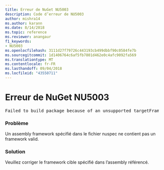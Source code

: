 ```yaml
---
title: Erreur de NuGet NU5003
description: Code d’erreur de NU5003
author: mishra14
ms.author: karann
ms.date: 8/14/2018
ms.topic: reference
ms.reviewer: anangaur
f1_keywords:
- NU5003
ms.openlocfilehash: 3111d27f79726c443193cb499dbbf90c0584fe7b
ms.sourcegitcommit: 1d1406764c6af5fb7801d462e0c4afc9092fa569
ms.translationtype: MT
ms.contentlocale: fr-FR
ms.lasthandoff: 09/04/2018
ms.locfileid: "43550711"
---
```

# <a name="nuget-error-nu5003"></a>Erreur de NuGet NU5003
<pre>Failed to build package because of an unsupported targetFramework value on 'System.Net'.</pre>

### <a name="issue"></a>Problème

Un assembly framework spécifié dans le fichier nuspec ne contient pas un framework valid.


### <a name="solution"></a>Solution

Veuillez corriger le framework cible spécifié dans l’assembly référencé.

